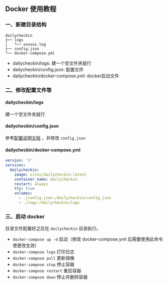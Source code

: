 ## Docker 使用教程

### 一、新建目录结构

```text
dailycheckin
├── logs
│   └── xxxxxx.log
├── config.json
└── docker-compose.yml
```

- dailycheckin/logs: 建一个空文件夹就行
- dailycheckin/config.json: 配置文件
- dailycheckin/docker-compose.yml: docker启动文件

### 二、修改配置文件等

#### dailycheckin/logs

建一个空文件夹就行

#### dailycheckin/config.json

参考[配置说明文档](https://cdn.jsdelivr.net/gh/Sitoi/dailycheckin/docs/settings.md) ，并修改 `config.json`

#### dailycheckin/docker-compose.yml

```yaml
version: '3'
services:
  dailycheckin:
    image: sitoi/dailycheckin:latest
    container_name: dailycheckin
    restart: always
    tty: true
    volumes:
      - ./config.json:/dailycheckin/config.json
      - ./logs:/dailycheckin/logs
```

### 三、启动 docker

目录文件配置好之后在 `dailycheckin` 目录执行。

- `docker-compose up -d` 启动（修改 docker-compose.yml 后需要使用此命令使更改生效）
- `docker-compose logs` 打印日志
- `docker-compose pull` 更新镜像
- `docker-compose stop` 停止容器
- `docker-compose restart` 重启容器
- `docker-compose down` 停止并删除容器

